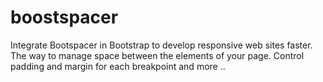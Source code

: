 # boostspacer

Integrate Bootspacer in Bootstrap to develop responsive web sites faster. The way to manage space between the elements of your page. Control padding and margin for each breakpoint and more ..
